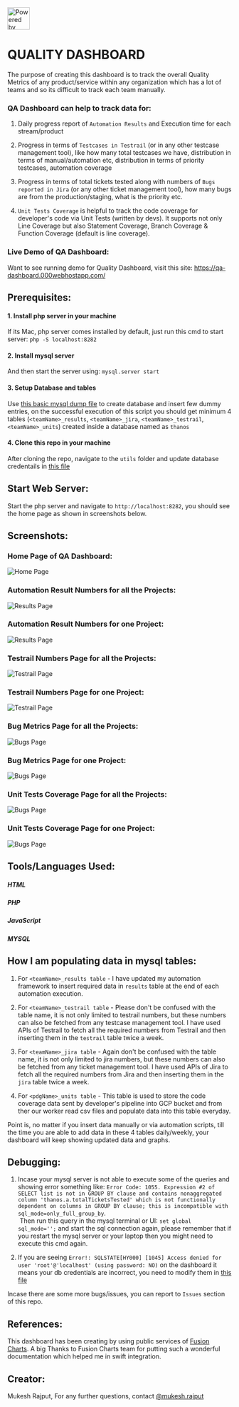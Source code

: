 <img src="https://raw.githubusercontent.com/msr5464/BasicFramework/master/Drivers/ThanosLogo.png" title="Powered by Thanos and created by Mukesh Rajput" height="50">

# QUALITY DASHBOARD
The purpose of creating this dashboard is to track the overall Quality Metrics of any product/service within any organization which has a lot of teams and so its difficult to track each team manually.

### QA Dashboard can help to track data for:
1. Daily progress report of `Automation Results` and Execution time for each stream/product

2. Progress in terms of `Testcases in Testrail` (or in any other testcase management tool), like how many total testcases we have, distribution in terms of manual/automation etc, distribution in terms of priority testcases, automation coverage

3. Progress in terms of total tickets tested along with numbers of `Bugs reported in Jira` (or any other ticket management tool), how many bugs are from the production/staging, what is the priority etc.

4. `Unit Tests Coverage` is helpful to track the code coverage for developer's code via Unit Tests (written by devs). It supports not only Line Coverage but also Statement Coverage, Branch Coverage & Function Coverage (default is line coverage).


### Live Demo of QA Dashboard:
Want to see running demo for Quality Dashboard, visit this site: https://qa-dashboard.000webhostapp.com/


## Prerequisites:

#### 1. Install php server in your machine
If its Mac, php server comes installed by default, just run this cmd to start server: `php -S localhost:8282`

#### 2. Install mysql server
And then start the server using: `mysql.server start`

#### 3. Setup Database and tables
Use [this basic mysql dump file](utils/mysql-dump.sql "mysql-dump.sql") to create database and insert few dummy entries, on the successful execution of this script you should get minimum 4 tables (`<teamName>_results`, `<teamName>_jira`, `<teamName>_testrail`, `<teamName>_units`) created inside a database named as `thanos`

#### 4. Clone this repo in your machine
After cloning the repo, navigate to the `utils` folder and update database credentails in [this file](utils/constants.php "constants.php")

## Start Web Server:
Start the php server and navigate to `http://localhost:8282`, you should see the home page as shown in screenshots below.


## Screenshots:

### Home Page of QA Dashboard:
![Home Page](screenshots/homePage.png "Home Page")

### Automation Result Numbers for all the Projects:
![Results Page](screenshots/resultsPage1.png "Automation Result Numbers for all the Projects")

### Automation Result Numbers for one Project:
![Results Page](screenshots/resultsPage2.png "Automation Result Numbers for one Project")

### Testrail Numbers Page for all the Projects:
![Testrail Page](screenshots/testrailPage1.png "Testrail Numbers Page for all the Projects")

### Testrail Numbers Page for one Project:
![Testrail Page](screenshots/testrailPage2.png "Testrail Numbers Page for one Project")

### Bug Metrics Page for all the Projects:
![Bugs Page](screenshots/bugsPage1.png "Bug Metrics Page for all the Projects")

### Bug Metrics Page for one Project:
![Bugs Page](screenshots/bugsPage2.png "Bug Metrics Page for one Project")

### Unit Tests Coverage Page for all the Projects:
![Bugs Page](screenshots/unitTestsPage1.png "Unit Tests Coverage Page for all the Projects")

### Unit Tests Coverage Page for one Project:
![Bugs Page](screenshots/unitTestsPage2.png "Unit Tests Coverage Page for one Project")


## Tools/Languages Used:
##### HTML
##### PHP
##### JavaScript
##### MYSQL


## How I am populating data in mysql tables:
1. For `<teamName>_results table` - I have updated my automation framework to insert required data in `results` table at the end of each automation execution.

2. For `<teamName>_testrail table` - Please don't be confused with the table name, it is not only limited to testrail numbers, but these numbers can also be fetched from any testcase management tool. I have used APIs of Testrail to fetch all the required numbers from Testrail and then inserting them in the `testrail` table twice a week.

3. For `<teamName>_jira table` - Again don't be confused with the table name, it is not only limited to jira numbers, but these numbers can also be fetched from any ticket management tool. I have used APIs of Jira to fetch all the required numbers from Jira and then inserting them in the `jira` table twice a week.

4. For `<pdgName>_units table` - This table is used to store the code coverage data sent by developer's pipeline into GCP bucket and from ther our worker read csv files and populate data into this table everyday.

Point is, no matter if you insert data manually or via automation scripts, till the time you are able to add data in these 4 tables daily/weekly, your dashboard will keep showing updated data and graphs.


## Debugging:
1. Incase your mysql server is not able to execute some of the queries and showing error something like: 
`Error Code: 1055. Expression #2 of SELECT list is not in GROUP BY clause and contains nonaggregated column 'thanos.a.totalTicketsTested' which is not functionally dependent on columns in GROUP BY clause; this is incompatible with sql_mode=only_full_group_by`.<br>
 Then run this query in the mysql terminal or UI: `set global sql_mode='';` and start the sql connection again, please remember that if you restart the mysql server or your laptop then you might need to execute this cmd again.

2. If you are seeing `Error!: SQLSTATE[HY000] [1045] Access denied for user 'root'@'localhost' (using password: NO)` on the dashboard it means your db credentials are incorrect, you need to modify them in [this file](utils/constants.php "constants.php")

Incase there are some more bugs/issues, you can report to `Issues` section of this repo.


## References:
This dashboard has been creating by using public services of [Fusion Charts](https://www.fusioncharts.com/).
A big Thanks to Fusion Charts team for putting such a wonderful documentation which helped me in swift integration.


## Creator:
Mukesh Rajput, For any further questions, contact [@mukesh.rajput](https://www.linkedin.com/in/mukesh-rajput)
